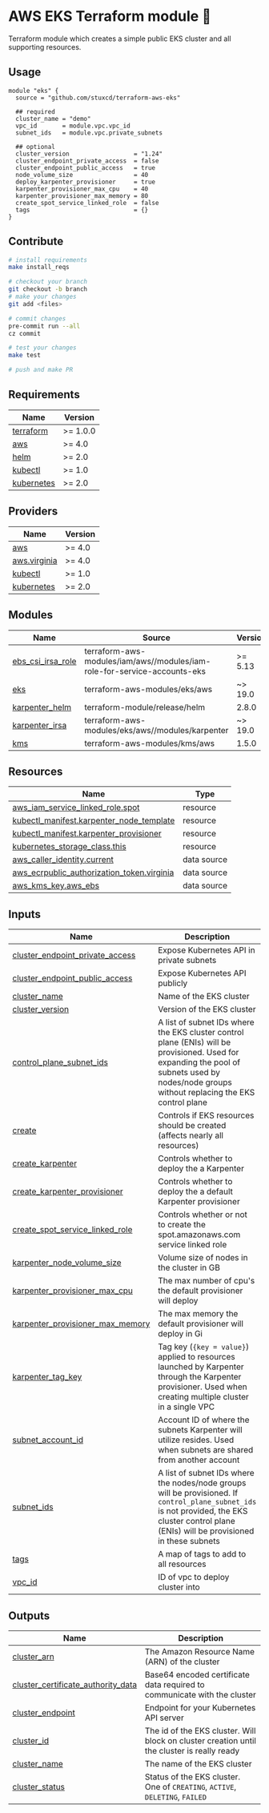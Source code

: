 # AWS EKS Terraform module :ghost:

Terraform module which creates a simple public EKS cluster and all supporting resources.

## Usage

```hcl
module "eks" {
  source = "github.com/stuxcd/terraform-aws-eks"

  ## required
  cluster_name = "demo"
  vpc_id       = module.vpc.vpc_id
  subnet_ids   = module.vpc.private_subnets

  ## optional
  cluster_version                  = "1.24"
  cluster_endpoint_private_access  = false
  cluster_endpoint_public_access   = true
  node_volume_size                 = 40
  deploy_karpenter_provisioner     = true
  karpenter_provisioner_max_cpu    = 40
  karpenter_provisioner_max_memory = 80
  create_spot_service_linked_role  = false
  tags                             = {}
}
```

## Contribute

```bash
# install requirements
make install_reqs

# checkout your branch
git checkout -b branch
# make your changes
git add <files>

# commit changes
pre-commit run --all
cz commit

# test your changes
make test

# push and make PR
```

<!-- BEGINNING OF PRE-COMMIT-TERRAFORM DOCS HOOK -->
## Requirements

| Name | Version |
|------|---------|
| <a name="requirement_terraform"></a> [terraform](#requirement\_terraform) | >= 1.0.0 |
| <a name="requirement_aws"></a> [aws](#requirement\_aws) | >= 4.0 |
| <a name="requirement_helm"></a> [helm](#requirement\_helm) | >= 2.0 |
| <a name="requirement_kubectl"></a> [kubectl](#requirement\_kubectl) | >= 1.0 |
| <a name="requirement_kubernetes"></a> [kubernetes](#requirement\_kubernetes) | >= 2.0 |

## Providers

| Name | Version |
|------|---------|
| <a name="provider_aws"></a> [aws](#provider\_aws) | >= 4.0 |
| <a name="provider_aws.virginia"></a> [aws.virginia](#provider\_aws.virginia) | >= 4.0 |
| <a name="provider_kubectl"></a> [kubectl](#provider\_kubectl) | >= 1.0 |
| <a name="provider_kubernetes"></a> [kubernetes](#provider\_kubernetes) | >= 2.0 |

## Modules

| Name | Source | Version |
|------|--------|---------|
| <a name="module_ebs_csi_irsa_role"></a> [ebs\_csi\_irsa\_role](#module\_ebs\_csi\_irsa\_role) | terraform-aws-modules/iam/aws//modules/iam-role-for-service-accounts-eks | >= 5.13 |
| <a name="module_eks"></a> [eks](#module\_eks) | terraform-aws-modules/eks/aws | ~> 19.0 |
| <a name="module_karpenter_helm"></a> [karpenter\_helm](#module\_karpenter\_helm) | terraform-module/release/helm | 2.8.0 |
| <a name="module_karpenter_irsa"></a> [karpenter\_irsa](#module\_karpenter\_irsa) | terraform-aws-modules/eks/aws//modules/karpenter | ~> 19.0 |
| <a name="module_kms"></a> [kms](#module\_kms) | terraform-aws-modules/kms/aws | 1.5.0 |

## Resources

| Name | Type |
|------|------|
| [aws_iam_service_linked_role.spot](https://registry.terraform.io/providers/hashicorp/aws/latest/docs/resources/iam_service_linked_role) | resource |
| [kubectl_manifest.karpenter_node_template](https://registry.terraform.io/providers/gavinbunney/kubectl/latest/docs/resources/manifest) | resource |
| [kubectl_manifest.karpenter_provisioner](https://registry.terraform.io/providers/gavinbunney/kubectl/latest/docs/resources/manifest) | resource |
| [kubernetes_storage_class.this](https://registry.terraform.io/providers/hashicorp/kubernetes/latest/docs/resources/storage_class) | resource |
| [aws_caller_identity.current](https://registry.terraform.io/providers/hashicorp/aws/latest/docs/data-sources/caller_identity) | data source |
| [aws_ecrpublic_authorization_token.virginia](https://registry.terraform.io/providers/hashicorp/aws/latest/docs/data-sources/ecrpublic_authorization_token) | data source |
| [aws_kms_key.aws_ebs](https://registry.terraform.io/providers/hashicorp/aws/latest/docs/data-sources/kms_key) | data source |

## Inputs

| Name | Description | Type | Default | Required |
|------|-------------|------|---------|:--------:|
| <a name="input_cluster_endpoint_private_access"></a> [cluster\_endpoint\_private\_access](#input\_cluster\_endpoint\_private\_access) | Expose Kubernetes API in private subnets | `bool` | `true` | no |
| <a name="input_cluster_endpoint_public_access"></a> [cluster\_endpoint\_public\_access](#input\_cluster\_endpoint\_public\_access) | Expose Kubernetes API publicly | `bool` | `false` | no |
| <a name="input_cluster_name"></a> [cluster\_name](#input\_cluster\_name) | Name of the EKS cluster | `string` | n/a | yes |
| <a name="input_cluster_version"></a> [cluster\_version](#input\_cluster\_version) | Version of the EKS cluster | `string` | `"1.24"` | no |
| <a name="input_control_plane_subnet_ids"></a> [control\_plane\_subnet\_ids](#input\_control\_plane\_subnet\_ids) | A list of subnet IDs where the EKS cluster control plane (ENIs) will be provisioned. Used for expanding the pool of subnets used by nodes/node groups without replacing the EKS control plane | `list(string)` | `[]` | no |
| <a name="input_create"></a> [create](#input\_create) | Controls if EKS resources should be created (affects nearly all resources) | `bool` | `true` | no |
| <a name="input_create_karpenter"></a> [create\_karpenter](#input\_create\_karpenter) | Controls whether to deploy the a Karpenter | `bool` | `true` | no |
| <a name="input_create_karpenter_provisioner"></a> [create\_karpenter\_provisioner](#input\_create\_karpenter\_provisioner) | Controls whether to deploy the a default Karpenter provisioner | `bool` | `true` | no |
| <a name="input_create_spot_service_linked_role"></a> [create\_spot\_service\_linked\_role](#input\_create\_spot\_service\_linked\_role) | Controls whether or not to create the spot.amazonaws.com service linked role | `bool` | `true` | no |
| <a name="input_karpenter_node_volume_size"></a> [karpenter\_node\_volume\_size](#input\_karpenter\_node\_volume\_size) | Volume size of nodes in the cluster in GB | `number` | `40` | no |
| <a name="input_karpenter_provisioner_max_cpu"></a> [karpenter\_provisioner\_max\_cpu](#input\_karpenter\_provisioner\_max\_cpu) | The max number of cpu's the default provisioner will deploy | `number` | `40` | no |
| <a name="input_karpenter_provisioner_max_memory"></a> [karpenter\_provisioner\_max\_memory](#input\_karpenter\_provisioner\_max\_memory) | The max memory the default provisioner will deploy in Gi | `number` | `80` | no |
| <a name="input_karpenter_tag_key"></a> [karpenter\_tag\_key](#input\_karpenter\_tag\_key) | Tag key (`{key = value}`) applied to resources launched by Karpenter through the Karpenter provisioner. Used when creating multiple cluster in a single VPC | `string` | `"karpenter.sh/discovery"` | no |
| <a name="input_subnet_account_id"></a> [subnet\_account\_id](#input\_subnet\_account\_id) | Account ID of where the subnets Karpenter will utilize resides. Used when subnets are shared from another account | `string` | `""` | no |
| <a name="input_subnet_ids"></a> [subnet\_ids](#input\_subnet\_ids) | A list of subnet IDs where the nodes/node groups will be provisioned. If `control_plane_subnet_ids` is not provided, the EKS cluster control plane (ENIs) will be provisioned in these subnets | `list(string)` | n/a | yes |
| <a name="input_tags"></a> [tags](#input\_tags) | A map of tags to add to all resources | `map(string)` | `{}` | no |
| <a name="input_vpc_id"></a> [vpc\_id](#input\_vpc\_id) | ID of vpc to deploy cluster into | `string` | n/a | yes |

## Outputs

| Name | Description |
|------|-------------|
| <a name="output_cluster_arn"></a> [cluster\_arn](#output\_cluster\_arn) | The Amazon Resource Name (ARN) of the cluster |
| <a name="output_cluster_certificate_authority_data"></a> [cluster\_certificate\_authority\_data](#output\_cluster\_certificate\_authority\_data) | Base64 encoded certificate data required to communicate with the cluster |
| <a name="output_cluster_endpoint"></a> [cluster\_endpoint](#output\_cluster\_endpoint) | Endpoint for your Kubernetes API server |
| <a name="output_cluster_id"></a> [cluster\_id](#output\_cluster\_id) | The id of the EKS cluster. Will block on cluster creation until the cluster is really ready |
| <a name="output_cluster_name"></a> [cluster\_name](#output\_cluster\_name) | The name of the EKS cluster |
| <a name="output_cluster_status"></a> [cluster\_status](#output\_cluster\_status) | Status of the EKS cluster. One of `CREATING`, `ACTIVE`, `DELETING`, `FAILED` |
<!-- END OF PRE-COMMIT-TERRAFORM DOCS HOOK -->
